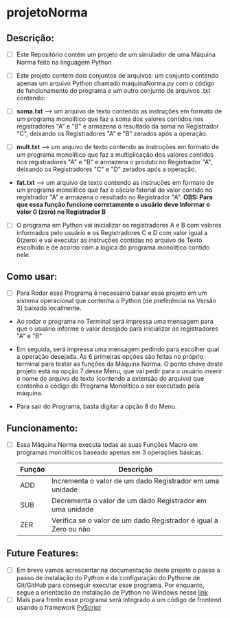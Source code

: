 # projetoNorma

## Descrição:

 - [ ] Este Repositório contém um projeto de um simulador de uma Máquina Norma feito na linguagem Python

 - [ ] Este projeto contém dois conjuntos de arquivos: um conjunto contendo apenas um arquivo Python chamado maquinaNorma.py com o código de funcionamento do programa e um outro conjunto de arquivos .txt contendo:

 - [ ] **soma.txt** --> um arquivo de texto contendo as instruções em formato de um programa monolítico que faz a soma dos valores contidos nos registradores "A" e "B" e armazena o resultado da soma no Registrador "C", deixando os Registradores "A" e "B" zerados após a operação.

 - [ ] **mult.txt** --> um arquivo de texto contendo as instruções em formato de um programa monolítico que faz a multiplicação dos valores contidos nos registradores "A" e "B" e armazena o produto no Registrador "A", deixando os Registradores "C" e "D" zerados após a operação.

 - **fat.txt** --> um arquivo de texto contendo as instruções em formato de um programa monolítico que faz o cáculo fatorial do valor contido no registrador "A" e armazena o resultado no Registrador "A".
 **OBS: Para que essa função funcione corretamente o usuário deve informar o valor 0 (zero) no Registrador B**
 
 - [ ] O programa em Python vai inicializar os registradores A e B com valores informados pelo usuário e os Registradores C e D com valor igual a 0(zero) e vai executar as instruções contidas no arquivo de Texto escolhido e de acordo com a lógica do programa monolítico contido nele.

 ## Como usar:

 - [ ] Para Rodar esse Programa é necessário baixar esse projeto em um sistema operacional que contenha o Python (de preferência na Versão 3) baixado localmente.

- Ao rodar o programa no Terminal será impressa uma mensagem para que o usuário informe o valor desejado para inicializar os registradores "A" e "B"

- Em seguida, será impressa uma mensagem pedindo para escolher qual a operação desejada. As 6 primeiras opções são feitas no próprio terminal para testar as funções da Máquina Norma. O ponto chave deste projeto está na opção 7 desse Menu, que vai pedir para o usuário inserir o nome do arquivo de texto (contendo a extensão do arquivo) que contenha o código do Programa Monolítico a ser executado pela máquina.

- Para sair do Programa, basta digitar a opção 8 do Menu.

 ## Funcionamento:

 - [ ] Essa Máquina Norma executa todas as suas Funções Macro em programas monolíticos baseado apenas em 3 operações básicas: 
 
    | Função |  Descrição  |
    |-------------|--------|
    |     ADD     |  Incrementa o valor de um dado Registrador em uma unidade  |
    |     SUB    | Decrementa o valor de um dado Registrador em uma unidade |
    |     ZER     | Verifica se o valor de um dado Registrador é igual a Zero ou não |

 ## Future Features:

 - [ ] Em breve vamos acrescentar na documentação deste projeto o passo a passo de instalação do Python e da configuração do Pythone de Git/GitHub para conseguir executar esse programa. Por enquanto, segue a orientação de instalação de Python no Windows nesse [link](https://python.org.br/instalacao-windows/)
 - [ ] Mais para frente esse programa será integrado a um código de frontend usando o framework [PyScript](https://pyscript.net/)
